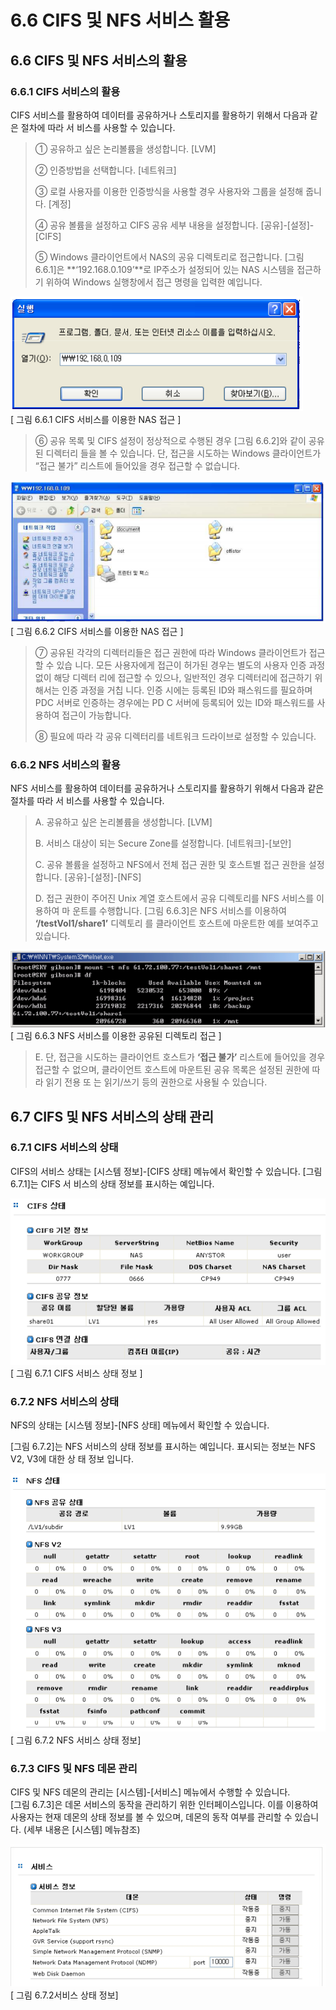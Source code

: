 # 6.6 CIFS 및 NFS 서비스 활용

## 6.6 CIFS 및 NFS 서비스의 활용

### 6.6.1  CIFS 서비스의 활용

CIFS 서비스를 활용하여 데이터를 공유하거나 스토리지를 활용하기 위해서 다음과 같은 절차에 따라 서 비스를 사용할 수 있습니다.

> ① 공유하고 싶은 논리볼륨을 생성합니다. \[LVM\]
>
> ② 인증방법을 선택합니다. \[네트워크\]
>
> ③ 로컬 사용자를 이용한 인증방식을 사용할 경우 사용자와 그룹을 설정해 줍니다. \[계정\]
>
> ④ 공유 볼륨을 설정하고 CIFS 공유 세부 내용을 설정합니다. \[공유\]-\[설정\]-\[CIFS\]
>
> ⑤ Windows 클라이언트에서 NAS의 공유 디렉토리로 접근합니다. \[그림 6.6.1\]은 **‘192.168.0.109’**로 IP주소가 설정되어 있는 NAS 시스템을 접근하기 위하여 Windows 실행창에서 접근 명령을 입력한 예입니다.

![shareCifs3.png](../.gitbook/assets/shareCifs3.png)  
 \[ 그림 6.6.1 CIFS 서비스를 이용한 NAS 접근 \]

> ⑥ 공유 목록 및 CIFS 설정이 정상적으로 수행된 경우 \[그림 6.6.2\]와 같이 공유된 디렉터리 들을 볼 수 있습니다. 단, 접근을 시도하는 Windows 클라이언트가 “접근 불가” 리스트에 들어있을 경우 접근할 수 없습니다.

![shareCifs4.png](../.gitbook/assets/shareCifs4.png)  
 \[ 그림 6.6.2 CIFS 서비스를 이용한 NAS 접근 \]

> ⑦ 공유된 각각의 디렉터리들은 접근 권한에 따라 Windows 클라이언트가 접근할 수 있습 니다. 모든 사용자에게 접근이 허가된 경우는 별도의 사용자 인증 과정 없이 해당 디렉터 리에 접근할 수 있으나, 일반적인 경우 디렉터리에 접근하기 위해서는 인증 과정을 거칩 니다. 인증 시에는 등록된 ID와 패스워드를 필요하며 PDC 서버로 인증하는 경우에는 PD C 서버에 등록되어 있는 ID와 패스워드를 사용하여 접근이 가능합니다.
>
> ⑧ 필요에 따라 각 공유 디렉터리를 네트워크 드라이브로 설정할 수 있습니다.

### 6.6.2 NFS 서비스의 활용

NFS 서비스를 활용하여 데이터를 공유하거나 스토리지를 활용하기 위해서 다음과 같은 절차를 따라 서 비스를 사용할 수 있습니다.

> A. 공유하고 싶은 논리볼륨을 생성합니다. \[LVM\]
>
> B. 서비스 대상이 되는 Secure Zone를 설정합니다. \[네트워크\]-\[보안\]
>
> C. 공유 볼륨을 설정하고 NFS에서 전체 접근 권한 및 호스트별 접근 권한을 설정합니다. \[공유\]-\[설정\]-\[NFS\]
>
> D. 접근 권한이 주어진 Unix 계열 호스트에서 공유 디렉토리를 NFS 서비스를 이용하여 마 운트를 수행합니다. \[그림 6.6.3\]은 NFS 서비스를 이용하여 **‘/testVol1/share1’** 디렉토리 를 클라이언트 호스트에 마운트한 예를 보여주고 있습니다.

![shareNfs1.png](../.gitbook/assets/shareNfs1.png)  
 \[ 그림 6.6.3 NFS 서비스를 이용한 공유된 디렉토리 접근 \]

> E. 단, 접근을 시도하는 클라이언트 호스트가 **‘접근 불가’** 리스트에 들어있을 경우 접근할 수 없으며, 클라이언트 호스트에 마운트된 공유 목록은 설정된 권한에 따라 읽기 전용 또 는 읽기/쓰기 등의 권한으로 사용될 수 있습니다.

## 6.7 CIFS 및 NFS 서비스의 상태 관리

### 6.7.1 CIFS 서비스의 상태

CIFS의 서비스 상태는 \[시스템 정보\]-\[CIFS 상태\] 메뉴에서 확인할 수 있습니다. \[그림 6.7.1\]는 CIFS 서 비스의 상태 정보를 표시하는 예입니다.

![shareCifs5.png](../.gitbook/assets/shareCifs5.png)  
 \[ 그림 6.7.1 CIFS 서비스 상태 정보 \]

### 6.7.2 NFS 서비스의 상태

NFS의 상태는 \[시스템 정보\]-\[NFS 상태\] 메뉴에서 확인할 수 있습니다.

\[그림 6.7.2\]는 NFS 서비스의 상태 정보를 표시하는 예입니다. 표시되는 정보는 NFS V2, V3에 대한 상 태 정보 입니다.

![shareNfs2.png](../.gitbook/assets/shareNfs2.png)  
 \[ 그림 6.7.2 NFS 서비스 상태 정보\]

### 6.7.3 CIFS 및 NFS 데몬 관리

CIFS 및 NFS 데몬의 관리는 \[시스템\]-\[서비스\] 메뉴에서 수행할 수 있습니다.   
 \[그림 6.7.3\]은 데몬 서비스의 동작을 관리하기 위한 인터페이스입니다. 이를 이용하여 사용자는 현재 데몬의 상태 정보를 볼 수 있으며, 데몬의 동작 여부를 관리할 수 있습니다. \(세부 내용은 \[시스템\] 메뉴참조\)

![shareCifsNfs.png](../.gitbook/assets/shareCifsNfs.png)  
 \[ 그림 6.7.2서비스 상태 정보\]

